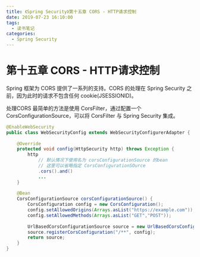 ```yaml
---
title: 《Spring Security》第十五章 CORS - HTTP请求控制
date: 2019-07-23 16:10:00
tags: 
  - 读书笔记
categories:
  - Spring Security
---
```


# 第十五章 CORS - HTTP请求控制

Spring 框架为 CORS 提供了一系列的支持。CORS 的处理在 Spring Security 之前，因为此时的请求不包含任何 cookie(JSESSIONID)。

处理CORS 最简单的方法是使用 CorsFilter，通过配置一个 CorsConfigurationSource，可以将 CorsFilter 与 Spring Security 集成。

```java
@EnableWebSecurity
public class WebSecurityConfig extends WebSecurityConfigurerAdapter {
    
    @Override
    protected void config(HttpSecurity http) throws Exception {
        http
            // 默认情况下使用名为 corsConfigurationSource 的bean
            // 这里可以省略指定 CorsConfigurationSOurce
            .cors().and()
            ...
    }
    
    @Bean
    CorsConfigurationSource corsConfigurationSource() {
        CorsConfiguration config = new CorsConfiguration();
        config.setAllowedOrigins(Arrays.asList("https://example.com"));
        config.setAllowedMethods(Arrays.asList("GET","POST"));
        
        UrlBasedCorsConfigurationSource source = new UrlBasedCorsConfigurationSource();
        source.registerCorsConfiguration("/**", config);
        return source;
    }
}
```

